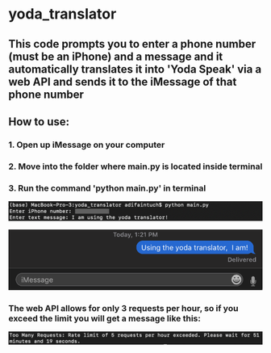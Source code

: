 # yoda_translator

## This code prompts you to enter a phone number (must be an iPhone) and a message and it automatically translates it into 'Yoda Speak' via a web API and sends it to the iMessage of that phone number

## How to use:
### 1. Open up iMessage on your computer
### 2. Move into the folder where main.py is located inside terminal
### 3. Run the command 'python main.py' in terminal


![](in_terminal.png)

![](text_sent.png)

### The web API allows for only 3 requests per hour, so if you exceed the limit you will get a message like this:
![](too_many_requests.png)

